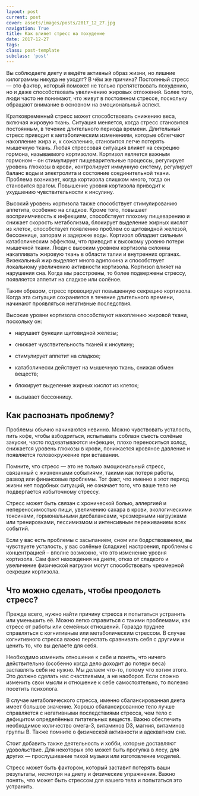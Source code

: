 ```yaml
---
layout: post
current: post
cover: assets/images/posts/2017_12_27.jpg
navigation: True
title: Как влияет стресс на похудение
date: 2017-12-27
tags:
class: post-template
subclass: 'post'
---
```


Вы соблюдаете диету и ведёте активный образ жизни, но лишние килограммы никуда не уходят? В чём же причина? Постоянный стресс — это фактор, который поможет не только препятствовать похудению, но и даже способствовать увеличению жировых отложений. <!--more--> Более того, люди часто не понимают, что живут в постоянном стрессе, поскольку обращают внимание в основном на эмоциональный аспект.

Кратковременный стресс может способствовать снижению веса, включая жировую ткань. Ситуация меняется, когда стресс становится постоянным, в течение длительного периода времени. Длительный стресс приводит к метаболическим изменениям, которые облегчают накопление жира и, к сожалению, становится легче потерять мышечную ткань. Любая стрессовая ситуация влияет на секрецию гормона, называемого кортизолом. Кортизол является важным гормоном – он стимулирует пищеварительные процессы, регулирует уровень глюкозы в крови, контролирует иммунную систему, регулирует баланс воды и электролита и состояние соединительной ткани. Проблема возникает, когда кортизола слишком много, тогда он становится врагом. Повышение уровня кортизола приводит к ухудшению чувствительности к инсулину.

Высокий уровень кортизола также способствует стимулированию аппетита, особенно на сладкое. Кроме того, повышает восприимчивость к инфекциям, способствует плохому пищеварению и снижает скорость метаболизма, блокирует выделение жирных кислот из клеток, способствует появлению проблем со щитовидной железой, бессоннице, запорам и задержке воды. Кортизол обладает сильным катаболическим эффектом, что приводит к высокому уровню потери мышечной ткани. Люди с высоким уровнем кортизола склонны накапливать жировую ткань в области талии и внутренних органах. Визекальный жир выделяет много адипокина и способствует локальному увеличению активности кортизола. Кортизол влияет на нарушения сна. Когда мы расстроены, то более подвержены стрессу, появляется аппетит на сладкое или солёное.

Таким образом, стресс провоцирует повышенную секрецию кортизола. Когда эта ситуация сохраняется в течение длительного времени, начинают проявляться негативные последствия.

Высокие уровни кортизола способствуют накоплению жировой ткани, поскольку он:


- нарушает функции щитовидной железы;


- снижает чувствительность тканей к инсулину;


- стимулирует аппетит на сладкое;


- катаболически действует на мышечную ткань, снижая обмен веществ;


- блокирует выделение жирных кислот из клеток;


- вызывает бессонницу.

## Как распознать проблему?

Проблемы обычно начинаются невинно. Можно чувствовать усталость, пить кофе, чтобы взбодриться, испытывать соблазн съесть солёные закуски, часто подхватываются инфекции, плохо переноситься холод, снижается уровень глюкозы в крови, понижается кровяное давление и появляется головокружение при вставании.

Помните, что стресс — это не только эмоциональный стресс, связанный с жизненными событиями, такими как потеря работы, развод или финансовые проблемы. Тот факт, что именно в этот период жизни нет подобных ситуаций, не означает того, что ваше тело не подвергается избыточному стрессу.

Стресс может быть связан с хронической болью, аллергией и непереносимостью пищи, увеличению сахара в крови, экологическими токсинами, гормональными дисбалансами, чрезмерными нагрузками или тренировками, пессимизмом и интенсивным переживанием всех событий.

Если у вас есть проблемы с засыпанием, сном или бодрствованием, вы чувствуете усталость, у вас солёные (сладкие) настроения, проблемы с концентрацией – вполне возможно, что это изменение уровня кортизола. Сам факт нахождения на диете, отказ от сладкого и увеличение физической нагрузки могут способствовать чрезмерной секреции кортизола.

## Что можно сделать, чтобы преодолеть стресс?

Прежде всего, нужно найти причину стресса и попытаться устранить или уменьшить её. Можно легко справиться с такими проблемами, как стресс от работы или семейных отношений. Гораздо труднее справляться с когнитивным или метаболическим стрессом. В случае когнитивного стресса важно перестать сравнивать себя с другими и ценить то, что вы делаете для себя.

Необходимо изменить отношение к себе и понять, что ничего действительно (особенно когда дело доходит до потери веса) заставлять себя не нужно. Мы делаем что-то, потому что хотим этого. Это должно сделать нас счастливыми, а не наоборот. Если сложно изменить свои мысли и отношение к себе самостоятельно, то полезно посетить психолога.

В случае метаболического стресса, именно сбалансированная диета имеет большое значение. Хорошо сбалансированное тело лучше справляется с негативными последствиями стресса, чем тело с дефицитом определённых питательных веществ. Важно обеспечить необходимое количество омега-3, витаминов D3, магния, витаминов группы В. Также помните о физической активности и адекватном сне.

Стоит добавить также деятельность и хобби, которые доставляют удовольствие. Для некоторых это может быть прогулка в лесу, для других — прослушивание тихой музыки или изготовление моделей.

Стресс может быть фактором, который заставит потерять ваши результаты, несмотря на диету и физические упражнения. Важно понять, что может быть стрессом для вашего тела и попытаться это устранить.
